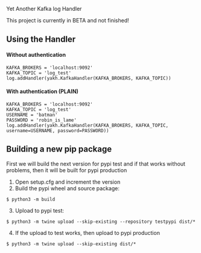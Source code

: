 Yet Another Kafka log Handler

This project is currently in BETA and not finished!

## Using the Handler

#### Without authentication

```
KAFKA_BROKERS = 'localhost:9092'
KAFKA_TOPIC = 'log_test'
log.addHandler(yakh.KafkaHandler(KAFKA_BROKERS, KAFKA_TOPIC))
```


#### With authentication (PLAIN)

```
KAFKA_BROKERS = 'localhost:9092'
KAFKA_TOPIC = 'log_test'
USERNAME = 'batman'
PASSWORD = 'robin_is_lame'
log.addHandler(yakh.KafkaHandler(KAFKA_BROKERS, KAFKA_TOPIC, username=USERNAME, password=PASSWORD))
```

## Building a new pip package

First we will build the next version for pypi test and if that works without problems, then it will be built for pypi production

1. Open setup.cfg and increment the version
2. Build the pypi wheel and source package: 

```
$ python3 -m build
```

3. Upload to pypi test:

```
$ python3 -m twine upload --skip-existing --repository testpypi dist/*
```

4. If the upload to test works, then upload to pypi production

```
$ python3 -m twine upload --skip-existing dist/*
```



